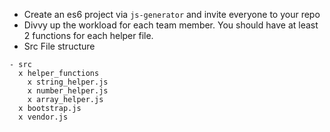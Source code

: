 - Create an es6 project via `js-generator` and invite everyone to your repo
- Divvy up the workload for each team member. You should have at least 2 functions for each helper file.
- Src File structure

```
- src
  x helper_functions
    x string_helper.js
    x number_helper.js
    x array_helper.js
  x bootstrap.js
  x vendor.js
```
